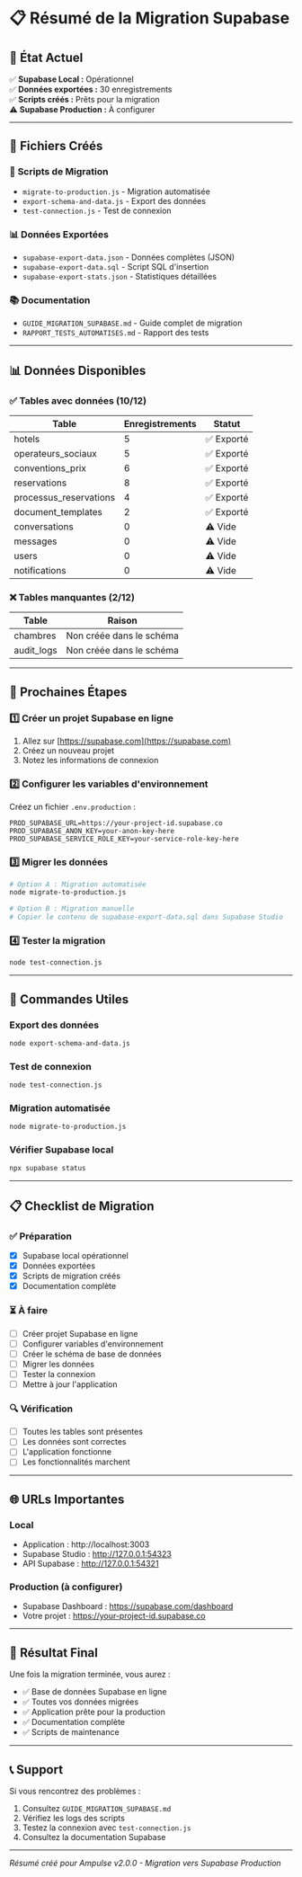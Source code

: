 # 📋 Résumé de la Migration Supabase

## 🎯 État Actuel

✅ **Supabase Local :** Opérationnel  
✅ **Données exportées :** 30 enregistrements  
✅ **Scripts créés :** Prêts pour la migration  
⚠️ **Supabase Production :** À configurer  

---

## 📁 Fichiers Créés

### 🔧 **Scripts de Migration**
- `migrate-to-production.js` - Migration automatisée
- `export-schema-and-data.js` - Export des données
- `test-connection.js` - Test de connexion

### 📊 **Données Exportées**
- `supabase-export-data.json` - Données complètes (JSON)
- `supabase-export-data.sql` - Script SQL d'insertion
- `supabase-export-stats.json` - Statistiques détaillées

### 📚 **Documentation**
- `GUIDE_MIGRATION_SUPABASE.md` - Guide complet de migration
- `RAPPORT_TESTS_AUTOMATISES.md` - Rapport des tests

---

## 📊 Données Disponibles

### ✅ **Tables avec données (10/12)**
| Table | Enregistrements | Statut |
|-------|----------------|--------|
| hotels | 5 | ✅ Exporté |
| operateurs_sociaux | 5 | ✅ Exporté |
| conventions_prix | 6 | ✅ Exporté |
| reservations | 8 | ✅ Exporté |
| processus_reservations | 4 | ✅ Exporté |
| document_templates | 2 | ✅ Exporté |
| conversations | 0 | ⚠️ Vide |
| messages | 0 | ⚠️ Vide |
| users | 0 | ⚠️ Vide |
| notifications | 0 | ⚠️ Vide |

### ❌ **Tables manquantes (2/12)**
| Table | Raison |
|-------|--------|
| chambres | Non créée dans le schéma |
| audit_logs | Non créée dans le schéma |

---

## 🚀 Prochaines Étapes

### 1️⃣ **Créer un projet Supabase en ligne**
1. Allez sur [https://supabase.com](https://supabase.com)
2. Créez un nouveau projet
3. Notez les informations de connexion

### 2️⃣ **Configurer les variables d'environnement**
Créez un fichier `.env.production` :
```env
PROD_SUPABASE_URL=https://your-project-id.supabase.co
PROD_SUPABASE_ANON_KEY=your-anon-key-here
PROD_SUPABASE_SERVICE_ROLE_KEY=your-service-role-key-here
```

### 3️⃣ **Migrer les données**
```bash
# Option A : Migration automatisée
node migrate-to-production.js

# Option B : Migration manuelle
# Copier le contenu de supabase-export-data.sql dans Supabase Studio
```

### 4️⃣ **Tester la migration**
```bash
node test-connection.js
```

---

## 🔧 Commandes Utiles

### Export des données
```bash
node export-schema-and-data.js
```

### Test de connexion
```bash
node test-connection.js
```

### Migration automatisée
```bash
node migrate-to-production.js
```

### Vérifier Supabase local
```bash
npx supabase status
```

---

## 📋 Checklist de Migration

### ✅ **Préparation**
- [x] Supabase local opérationnel
- [x] Données exportées
- [x] Scripts de migration créés
- [x] Documentation complète

### ⏳ **À faire**
- [ ] Créer projet Supabase en ligne
- [ ] Configurer variables d'environnement
- [ ] Créer le schéma de base de données
- [ ] Migrer les données
- [ ] Tester la connexion
- [ ] Mettre à jour l'application

### 🔍 **Vérification**
- [ ] Toutes les tables sont présentes
- [ ] Les données sont correctes
- [ ] L'application fonctionne
- [ ] Les fonctionnalités marchent

---

## 🌐 URLs Importantes

### **Local**
- Application : http://localhost:3003
- Supabase Studio : http://127.0.0.1:54323
- API Supabase : http://127.0.0.1:54321

### **Production (à configurer)**
- Supabase Dashboard : https://supabase.com/dashboard
- Votre projet : https://your-project-id.supabase.co

---

## 🎉 Résultat Final

Une fois la migration terminée, vous aurez :
- ✅ Base de données Supabase en ligne
- ✅ Toutes vos données migrées
- ✅ Application prête pour la production
- ✅ Documentation complète
- ✅ Scripts de maintenance

---

## 📞 Support

Si vous rencontrez des problèmes :
1. Consultez `GUIDE_MIGRATION_SUPABASE.md`
2. Vérifiez les logs des scripts
3. Testez la connexion avec `test-connection.js`
4. Consultez la documentation Supabase

---

*Résumé créé pour Ampulse v2.0.0 - Migration vers Supabase Production* 